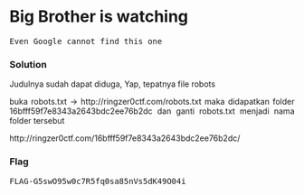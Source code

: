<h1><b>Big Brother is watching</h1></b>
<pre>
Even Google cannot find this one
</pre>
</b><h3>Solution</h3></b>
<p>Judulnya sudah dapat diduga, Yap, tepatnya file robots</p>
<p align='justify'>buka robots.txt -> http://ringzer0ctf.com/robots.txt maka didapatkan folder 16bfff59f7e8343a2643bdc2ee76b2dc dan ganti robots.txt menjadi nama folder tersebut</p>
<p>http://ringzer0ctf.com/16bfff59f7e8343a2643bdc2ee76b2dc/</p>
</b><h3>Flag</h3></b>
<pre>
FLAG-G5swO95w0c7R5fq0sa85nVs5dK49O04i
</pre>
